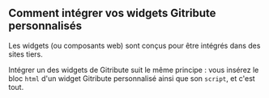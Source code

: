 ## Comment intégrer vos widgets Gitribute personnalisés

Les widgets (ou composants web) sont conçus pour être intégrés dans des sites tiers.

Intégrer un des widgets de Gitribute suit le même principe : vous insérez le bloc `html` d'un widget Gitribute personnalisé ainsi que son `script`, et c'est tout.
